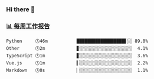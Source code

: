 ### Hi there 👋

<!-- waka-box start -->
### <a href="https://gist.github.com/b3f90cfdb958d2401b019f821c34c859" target="_blank">📊 每周工作报告</a>
```text
Python     🕓46m           ██████████████████▋░░ 89.0%
Other      🕓2m            ▊░░░░░░░░░░░░░░░░░░░░  4.1%
TypeScript 🕓1m            ▊░░░░░░░░░░░░░░░░░░░░  3.6%
Vue.js     🕓1m            ▍░░░░░░░░░░░░░░░░░░░░  2.2%
Markdown   🕓0s            ▏░░░░░░░░░░░░░░░░░░░░  1.1%
```
<!-- waka-box end -->

<!--
**yiningv/yiningv** is a ✨ _special_ ✨ repository because its `README.md` (this file) appears on your GitHub profile.
Here are some ideas to get you started:
- 🔭 I’m currently working on ...
- 🌱 I’m currently learning ...
- 👯 I’m looking to collaborate on ...
- 🤔 I’m looking for help with ...
- 💬 Ask me about ...
- 📫 How to reach me: ...
- 😄 Pronouns: ...
- ⚡ Fun fact: ...
-->
